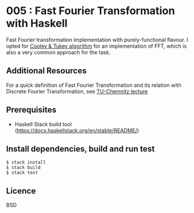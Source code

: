 # 005 : Fast Fourier Transformation with Haskell

Fast Fourier transformation implementation with purely-functional flavour. I opted for [Cooley & Tukey algorithm](https://en.wikipedia.org/wiki/Cooley%E2%80%93Tukey_FFT_algorithm) for an implementation of FFT, which is also a very common approach for the task.

## Additional Resources

For a quick definition of Fast Fourier Transformation and its relation with Discrete Fourier Transformation, see [TU-Chemnitz lecture](https://www.tu-chemnitz.de/informatik/ThIS/downloads/courses/ws02/datkom/Fouriertransformation.pdf)

## Prerequisites

- Haskell Stack build tool (https://docs.haskellstack.org/en/stable/README/)

## Install dependencies, build and run test

```
$ stack install
$ stack build
$ stack test
```


## Licence

BSD